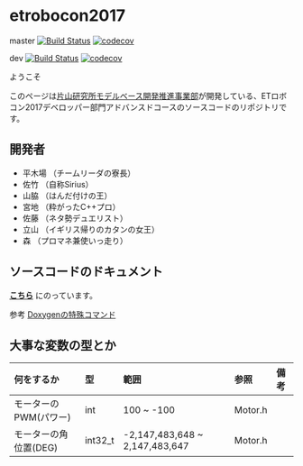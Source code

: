 # etrobocon2017

master [![Build Status](https://travis-ci.org/korosuke613/etrobocon2017.svg?branch=master)](https://travis-ci.org/korosuke613/etrobocon2017) [![codecov](https://codecov.io/gh/korosuke613/etrobocon2017/branch/master/graph/badge.svg)](https://codecov.io/gh/korosuke613/etrobocon2017)

dev [![Build Status](https://travis-ci.org/korosuke613/etrobocon2017.svg?branch=dev)](https://travis-ci.org/korosuke613/etrobocon2017) [![codecov](https://codecov.io/gh/korosuke613/etrobocon2017/branch/dev/graph/badge.svg)](https://codecov.io/gh/korosuke613/etrobocon2017)

ようこそ

このページは[片山研究所モデルベース開発推進事業部](http://earth.cs.miyazaki-u.ac.jp "http://earth.cs.miyazaki-u.ac.jp")が開発している、ETロボコン2017デベロッパー部門アドバンスドコースのソースコードのリポジトリです。

## 開発者

* 平木場 （チームリーダの寮長）
* 佐竹 （自称Sirius）
* 山脇 （はんだ付けの王）
* 宮地 （粋がったC++プロ）
* 佐藤 （ネタ勢デュエリスト）
* 立山 （イギリス帰りのカタンの女王）
* 森 （プロマネ兼使いっ走り）

## ソースコードのドキュメント
**[こちら](https://korosuke613.github.io/etrobocon2017/annotated.html "https://korosuke613.github.io/etrobocon2017/annotated.html")** にのっています。

参考 [Doxygenの特殊コマンド](http://www.doxygen.jp/commands.html "https://korosuke613.github.io/etrobocon2017/annotated.html")

## 大事な変数の型とか
|何をするか|型|範囲|参照|備考|
|:--|:--|:--|:--|:--|
|モーターのPWM(パワー)|int|100 ~ -100|Motor.h||
|モーターの角位置(DEG)|int32\_t|-2,147,483,648 ~ 2,147,483,647|Motor.h||
